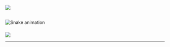 ![](https://github-readme-stats.vercel.app/api/top-langs/?username=FlexTapeDev&theme=tokyonight&hide_border=false&include_all_commits=false&count_private=false&layout=compact)

<br clear="both">

<img src="https://profile-readme-generator.com/assets/snake.svg" alt="Snake animation" />

###

[![](https://visitcount.itsvg.in/api?id=FlexTapeDev&icon=5&color=3)](https://visitcount.itsvg.in)

---
